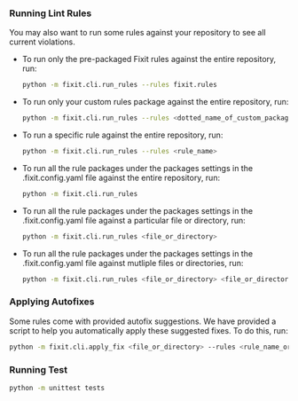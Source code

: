 ### Running Lint Rules
You may also want to run some rules against your repository to see all current violations.

- To run only the pre-packaged Fixit rules against the entire repository, run:
    ```bash
    python -m fixit.cli.run_rules --rules fixit.rules
    ```

- To run only your custom rules package against the entire repository, run:
    ```bash
    python -m fixit.cli.run_rules --rules <dotted_name_of_custom_package>
    ```

- To run a specific rule against the entire repository, run:
    ```bash
    python -m fixit.cli.run_rules --rules <rule_name>
    ```

- To run all the rule packages under the packages settings in the .fixit.config.yaml file against the entire repository, run:
    ```bash
    python -m fixit.cli.run_rules
    ```

- To run all the rule packages under the packages settings in the .fixit.config.yaml file against a particular file or directory, run:
    ```bash
    python -m fixit.cli.run_rules <file_or_directory>
    ```

- To run all the rule packages under the packages settings in the .fixit.config.yaml file against mutliple files or directories, run:
    ```bash
    python -m fixit.cli.run_rules <file_or_directory> <file_or_directory2> <file_or_directory3>
    ```

### Applying Autofixes

Some rules come with provided autofix suggestions. 
We have provided a script to help you automatically apply these suggested fixes. To do this, run:

```bash
python -m fixit.cli.apply_fix <file_or_directory> --rules <rule_name_or_package>
```

### Running Test
```bash
python -m unittest tests 
```